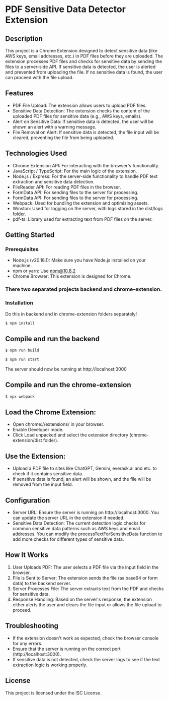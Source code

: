 
# PDF Sensitive Data Detector Extension
## Description
This project is a Chrome Extension designed to detect sensitive data (like AWS keys, email addresses, etc.) in PDF files before they are uploaded. The extension processes PDF files and checks for sensitive data by sending the files to a server-side API. If sensitive data is detected, the user is alerted and prevented from uploading the file. If no sensitive data is found, the user can proceed with the file upload.

## Features
- PDF File Upload: The extension allows users to upload PDF files.
- Sensitive Data Detection: The extension checks the content of the uploaded PDF files for sensitive data (e.g., AWS keys, emails).
- Alert on Sensitive Data: If sensitive data is detected, the user will be shown an alert with a warning message.
- File Removal on Alert: If sensitive data is detected, the file input will be cleared, preventing the file from being uploaded.

## Technologies Used
- Chrome Extension API: For interacting with the browser's functionality.
- JavaScript / TypeScript: For the main logic of the extension.
- Node.js / Express: For the server-side functionality to handle PDF text extraction and sensitive data detection.
- FileReader API: For reading PDF files in the browser.
- FormData API: For sending files to the server for processing.
- FormData API: For sending files to the server for processing.
- Webpack: Used for bundling the extension and optimizing assets.
- Winston: Used for logging on the server, with logs stored in the dist/logs folder.
- pdf-ts: Library used for extracting text from PDF files on the server.

## Getting Started
### Prerequisites
- Node.js (v20.18.1): Make sure you have Node.js installed on your machine.
- npm or yarn: Use npm@10.8.2
- Chrome Browser: This extension is designed for Chrome.

### There two separated projects backend and chrome-extension.

### Installation
Do this in backend and in chrome-extension folders separately!

```bash
$ npm install
```

## Compile and run the backend
```bash
$ npm run build
```

```bash
$ npm run start
```

The server should now be running at http://localhost:3000

## Compile and run the chrome-extension
```bash
$ npx webpack
```

## Load the Chrome Extension:
- Open chrome://extensions/ in your browser.
- Enable Developer mode.
- Click Load unpacked and select the extension directory (chrome-extension/dist folder).

## Use the Extension:
- Upload a PDF file to sites like ChatGPT, Gemini, everask.ai and etc. to check if it contains sensitive data.
- If sensitive data is found, an alert will be shown, and the file will be removed from the input field.

## Configuration
- Server URL: Ensure the server is running on http://localhost:3000. You can update the server URL in the extension if needed.
- Sensitive Data Detection: The current detection logic checks for common sensitive data patterns such as AWS keys and email addresses. You can modify the processTextForSensitiveData function to add more checks for different types of sensitive data.

## How It Works
1. User Uploads PDF: The user selects a PDF file via the input field in the browser.
2. File is Sent to Server: The extension sends the file (as base64 or form data) to the backend server.
3. Server Processes File: The server extracts text from the PDF and checks for sensitive data.
4. Response Handling: Based on the server's response, the extension either alerts the user and clears the file input or allows the file upload to proceed.

## Troubleshooting
- If the extension doesn't work as expected, check the browser console for any errors.
- Ensure that the server is running on the correct port (http://localhost:3000).
- If sensitive data is not detected, check the server logs to see if the text extraction logic is working properly.

## License
This project is licensed under the ISC License.

